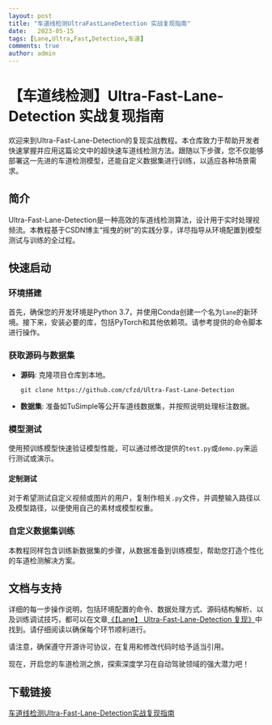 ```yaml
---
layout: post
title: "车道线检测UltraFastLaneDetection 实战复现指南"
date:   2023-05-15
tags: [Lane,Ultra,Fast,Detection,车道]
comments: true
author: admin
---
```

# 【车道线检测】Ultra-Fast-Lane-Detection 实战复现指南

欢迎来到Ultra-Fast-Lane-Detection的复现实战教程。本仓库致力于帮助开发者快速掌握并应用这篇论文中的超快速车道线检测方法。跟随以下步骤，您不仅能够部署这一先进的车道检测模型，还能自定义数据集进行训练，以适应各种场景需求。

## 简介

Ultra-Fast-Lane-Detection是一种高效的车道线检测算法，设计用于实时处理视频流。本教程基于CSDN博主“摇曳的树”的实践分享，详尽指导从环境配置到模型测试与训练的全过程。

## 快速启动

### 环境搭建

首先，确保您的开发环境是Python 3.7，并使用Conda创建一个名为`lane`的新环境。接下来，安装必要的库，包括PyTorch和其他依赖项。请参考提供的命令脚本进行操作。

### 获取源码与数据集

- **源码**: 克隆项目仓库到本地。
  ```
  git clone https://github.com/cfzd/Ultra-Fast-Lane-Detection
  ```

- **数据集**: 准备如TuSimple等公开车道线数据集，并按照说明处理标注数据。

### 模型测试

使用预训练模型快速验证模型性能，可以通过修改提供的`test.py`或`demo.py`来运行测试或演示。

#### 定制测试

对于希望测试自定义视频或图片的用户，复制作相关`.py`文件，并调整输入路径以及模型路径，以便使用自己的素材或模型权重。

### 自定义数据集训练

本教程同样包含训练新数据集的步骤，从数据准备到训练模型，帮助您打造个性化的车道检测解决方案。

## 文档与支持

详细的每一步操作说明，包括环境配置的命令、数据处理方式、源码结构解析、以及训练调试技巧，都可以在文章[《【Lane】 Ultra-Fast-Lane-Detection 复现》](https://blog.csdn.net/qq_44703886/article/details/119725334)中找到。请仔细阅读以确保每个环节顺利进行。

请注意，确保遵守开源许可协议，在复用和修改代码时给予适当引用。

现在，开启您的车道检测之旅，探索深度学习在自动驾驶领域的强大潜力吧！

## 下载链接

[车道线检测Ultra-Fast-Lane-Detection实战复现指南](https://pan.quark.cn/s/12d5717aabbc)